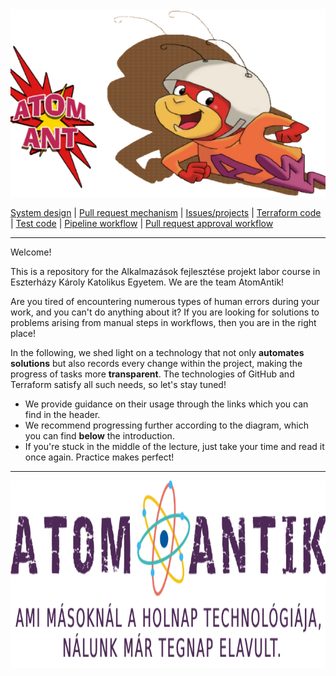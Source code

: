 <img src="https://github.com/MrN00b1101/AATeszt/blob/main/documentation/atom_antik_header.png" alt="Team logo" style="height: 300px; width:100%;"/>
  
  [System design](https://github.com/MrN00b1101/AATeszt/blob/main/documentation/system_designe.md)
  | [Pull request mechanism](https://github.com/MrN00b1101/AATeszt/blob/main/documentation/pull_request_mechanism.md)
  | [Issues/projects](https://github.com/MrN00b1101/AATeszt/blob/main/documentation/issues_projects.md)
  | [Terraform code](https://github.com/MrN00b1101/AATeszt/blob/main/documentation/terraform_code.md)
  | [Test code](https://github.com/MrN00b1101/AATeszt/blob/main/documentation/test_code.md)
  | [Pipeline workflow](https://github.com/MrN00b1101/AATeszt/blob/main/documentation/pipeline_workflow.md)
  | [Pull request approval workflow](https://github.com/MrN00b1101/AATeszt/blob/main/documentation/pull_request_aproval_workflow.md)
***
Welcome!

This is a repository for the Alkalmazások fejlesztése projekt labor course in Eszterházy Károly Katolikus Egyetem. We are the team AtomAntik!

Are you tired of encountering numerous types of human errors during your work, and you can't do anything about it? If you are looking for solutions to problems arising from manual steps in workflows, then you are in the right place!

In the following, we shed light on a technology that not only **automates solutions** but also records every change within the project, making the progress of tasks more **transparent**. The technologies of GitHub and Terraform satisfy all such needs, so let's stay tuned!

- We provide guidance on their usage through the links which you can find in the header.
- We recommend progressing further according to the diagram, which you can find **below** the introduction.
- If you're stuck in the middle of the lecture, just take your time and read it once again. Practice makes perfect!
***  
<img src="https://github.com/MrN00b1101/AATeszt/blob/main/documentation/atom_antik_footer.png" alt="Team logo" style="height: 300px; width:100%;"/>
